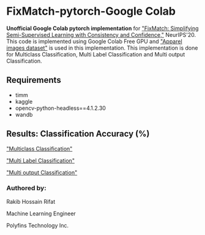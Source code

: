 # FixMatch-pytorch-Google Colab
**Unofficial Google Colab pytorch implementation** for ["FixMatch: Simplifying Semi-Supervised Learning with Consistency and Confidence,"](https://arxiv.org/abs/2001.07685) NeurIPS'20.  
This code is implemented using Google Colab Free GPU and ["Apparel images dataset"](https://www.kaggle.com/datasets/trolukovich/apparel-images-dataset) is used in this implementation. 
This implementation is done for Multiclass Classification, Multi Label Classification and Multi output Classification. 




## Requirements
- timm
- kaggle
- opencv-python-headless==4.1.2.30 
- wandb 


## Results: Classification Accuracy (%)

["Multiclass Classification"](https://wandb.ai/rakib1521/Fixmatch_Multiclass_Implementation?workspace=user-rakib1521) 

["Multi Label Classification"](https://wandb.ai/rakib1521/Fixmatch_Multilabel_Implementation?workspace=user-rakib1521)

["Multi output Classification"](https://wandb.ai/rakib1521/Fixmatch_Multioutput_Implementation?workspace=user-rakib1521)



### Authored by:

Rakib Hossain Rifat

Machine Learning Engineer

Polyfins Technology Inc.